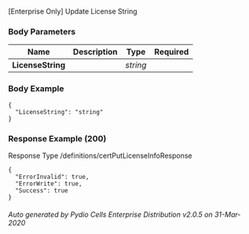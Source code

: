 






 
[Enterprise Only] Update License String  


### Body Parameters

Name | Description | Type | Required
---|---|---|---
**LicenseString** |  | _string_ |   


### Body Example
```
{
  "LicenseString": "string"
}
```






### Response Example (200)
Response Type /definitions/certPutLicenseInfoResponse

```
{
  "ErrorInvalid": true,
  "ErrorWrite": true,
  "Success": true
}
```




###### Auto generated by Pydio Cells Enterprise Distribution v2.0.5 on 31-Mar-2020
